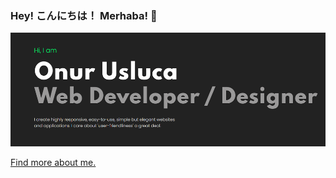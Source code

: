 ### Hey! こんにちは！ Merhaba! 👋

[![GitHub Logo](Profile.png)
](https://onurusluca.me/)


[Find more about me.](https://onurusluca.me/)
